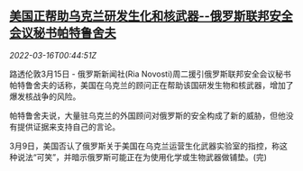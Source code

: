 <!--1647392463000-->
[美国正帮助乌克兰研发生化和核武器--俄罗斯联邦安全会议秘书帕特鲁舍夫](https://cn.reuters.com/article/russia-accusing-usa-ukraine-weapons-0315-idCNKCS2LD01P)
------

<div><i>2022-03-16T00:44:51Z</i></div><p>路透伦敦3月15日 - 俄罗斯新闻社(Ria Novosti)周二援引俄罗斯联邦安全会议秘书帕特鲁舍夫的话称，美国在乌克兰的顾问正在帮助该国研发生物和核武器，增加了爆发核战争的风险。</p><p>帕特鲁舍夫说，大量驻乌克兰的外国顾问对俄罗斯的安全构成了新的威胁，但他没有提供证据来支持自己的言论。</p><p>3月9日，美国否认了俄罗斯关于美国在乌克兰运营生化武器实验室的指控，称这种说法“可笑”，并暗示俄罗斯可能正在为使用化学或生物武器做铺垫。(完)</p>

